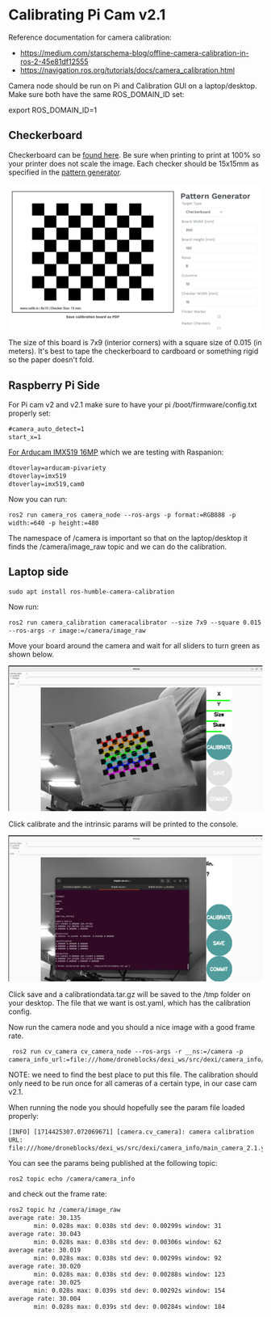# Calibrating Pi Cam v2.1

Reference documentation for camera calibration:
- https://medium.com/starschema-blog/offline-camera-calibration-in-ros-2-45e81df12555
- https://navigation.ros.org/tutorials/docs/camera_calibration.html

Camera node should be run on Pi and Calibration GUI on a laptop/desktop. Make sure both have the same ROS_DOMAIN_ID set:

export ROS_DOMAIN_ID=1

## Checkerboard
Checkerboard can be [found here](./assets/calib.io_checker_200x150_8x10_15.pdf). Be sure when printing to print at 100% so your printer does not scale the image. Each checker should be 15x15mm as specified in the [pattern generator](https://calib.io/pages/camera-calibration-pattern-generator).

![Sample checkerboard](./assets/pattern_generator.png)

The size of this board is 7x9 (interior corners) with a square size of 0.015 (in meters). It's best to tape the checkerboard to cardboard or something rigid so the paper doesn't fold.

## Raspberry Pi Side

For Pi cam v2 and v2.1 make sure to have your pi /boot/firmware/config.txt properly set:

```
#camera_auto_detect=1
start_x=1
```

[For Arducam IMX519 16MP](https://www.amazon.com/dp/B0C53BBMLG) which we are testing with Raspanion:

```
dtoverlay=arducam-pivariety
dtoverlay=imx519
dtoverlay=imx519,cam0
```

Now you can run:

```
ros2 run camera_ros camera_node --ros-args -p format:=RGB888 -p width:=640 -p height:=480
```

The namespace of /camera is important so that on the laptop/desktop it finds the /camera/image_raw topic and we can do the calibration.

## Laptop side

```
sudo apt install ros-humble-camera-calibration
```

Now run:

```
ros2 run camera_calibration cameracalibrator --size 7x9 --square 0.015 --ros-args -r image:=/camera/image_raw
```

Move your board around the camera and wait for all sliders to turn green as shown below.

![GUI](./assets/gui_calibrate.png)

Click calibrate and the intrinsic params will be printed to the console.

![Calibration](./assets/gui_save.png)

Click save and a calibrationdata.tar.gz will be saved to the /tmp folder on your desktop. The file that we want is ost.yaml, which has the calibration config.

Now run the camera node and you should a nice image with a good frame rate.

```
 ros2 run cv_camera cv_camera_node --ros-args -r __ns:=/camera -p camera_info_url:=file:///home/droneblocks/dexi_ws/src/dexi/camera_info/main_camera_2.1.yaml
 ```

 NOTE: we need to find the best place to put this file. The calibration should only need to be run once for all cameras of a certain type, in our case cam v2.1.

 When running the node you should hopefully see the param file loaded properly:

 ```
 [INFO] [1714425307.072069671] [camera.cv_camera]: camera calibration URL: file:///home/droneblocks/dexi_ws/src/dexi/camera_info/main_camera_2.1.yaml
 ```

 You can see the params being published at the following topic:

 ```
 ros2 topic echo /camera/camera_info
 ```

 and check out the frame rate:

 ```
 ros2 topic hz /camera/image_raw
 average rate: 30.135
        min: 0.028s max: 0.038s std dev: 0.00299s window: 31
average rate: 30.043
        min: 0.028s max: 0.038s std dev: 0.00306s window: 62
average rate: 30.019
        min: 0.028s max: 0.038s std dev: 0.00299s window: 92
average rate: 30.020
        min: 0.028s max: 0.038s std dev: 0.00288s window: 123
average rate: 30.025
        min: 0.028s max: 0.039s std dev: 0.00292s window: 154
average rate: 30.004
        min: 0.028s max: 0.039s std dev: 0.00284s window: 184
```